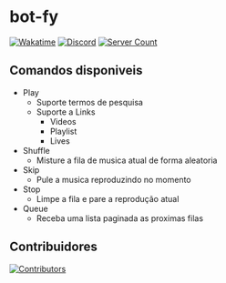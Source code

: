# bot-fy
[![Wakatime](https://wakatime.com/badge/user/4ea4d323-1f7a-46e1-a08e-2080b1b95450/project/ba8671e1-4cb4-42fb-9053-60a64792126b.svg?style=for-the-badge)](https://wakatime.com/@eimigueloliveir)
[![Discord](https://img.shields.io/discord/880904935787601960?style=for-the-badge&label=Discord&color=blue)](https://discord.gg/JWktu3FRh9)
[![Server Count](https://img.shields.io/badge/dynamic/json?url=https%3A%2F%2Fbot-ft-docs.vercel.app%2Fapi%2Fserver_count&query=%24.approximate_guild_count&style=for-the-badge&label=QUANTIDADE%20DE%20SERVIDORES)](#)

## Comandos disponiveis
- Play
  - Suporte termos de pesquisa
  - Suporte a Links
    - Videos
    - Playlist
    - Lives
- Shuffle
  - Misture a fila de musica atual de forma aleatoria
- Skip
  - Pule a musica reproduzindo no momento
- Stop
  - Limpe a fila e pare a reprodução atual
- Queue
  - Receba uma lista paginada as proximas filas

## Contribuidores
[![Contributors](https://contrib.rocks/image?repo=risecodebr/bot-fy)](https://github.com/risecodebr/bot-fy/graphs/contributors)
